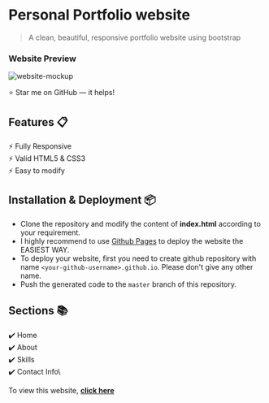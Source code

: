 # Personal Portfolio website 
> A clean, beautiful, responsive portfolio website using bootstrap

### Website Preview
![website-mockup](https://user-images.githubusercontent.com/113676574/209944455-f3b699d5-cd54-47a6-a32d-fc10a4d18ad6.jpg)

:star: Star me on GitHub — it helps!

## Features 📋
⚡️ Fully Responsive\
⚡️ Valid HTML5 & CSS3\
⚡️ Easy to modify

## Installation & Deployment 📦
- Clone the repository and modify the content of <b>index.html</b> according to your requirement.
- I highly recommend to use [Github Pages](https://create-react-app.dev/docs/deployment/#github-pages) to deploy the website the EASIEST WAY.
- To deploy your website, first you need to create github repository with name `<your-github-username>.github.io`. Please don't give any other name.
- Push the generated code to the `master` branch of this repository.

## Sections 📚
✔️ Home\
✔️ About\
✔️ Skills \
✔️ Contact Info\

To view this website, **[click here]([https://varadbhogayata.github.io/](https://raver-miradora.github.io/portfolio-website/))**
